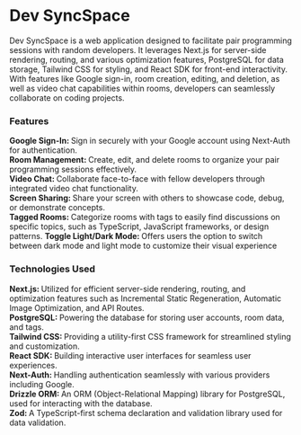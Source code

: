 <h1>Dev SyncSpace</h1>

Dev SyncSpace is a web application designed to facilitate pair programming sessions with random developers. It leverages Next.js for server-side rendering, routing, and various optimization features, PostgreSQL for data storage, Tailwind CSS for styling, and React SDK for front-end interactivity. With features like Google sign-in, room creation, editing, and deletion, as well as video chat capabilities within rooms, developers can seamlessly collaborate on coding projects.

<h3>Features</h3>

<b>Google Sign-In: </b> Sign in securely with your Google account using Next-Auth for authentication. <br>
<b>Room Management: </b> Create, edit, and delete rooms to organize your pair programming sessions effectively. <br>
<b>Video Chat: </b>  Collaborate face-to-face with fellow developers through integrated video chat functionality. <br>
<b>Screen Sharing: </b> Share your screen with others to showcase code, debug, or demonstrate concepts. <br>
<b>Tagged Rooms: </b> Categorize rooms with tags to easily find discussions on specific topics, such as TypeScript, JavaScript frameworks, or design patterns.
<b>Toggle Light/Dark Mode: </b>Offers users the option to switch between dark mode and light mode to customize their visual experience

<h3>Technologies Used</h3>

<b>Next.js: </b>Utilized for efficient server-side rendering, routing, and optimization features such as Incremental Static Regeneration, Automatic Image Optimization, and API Routes. <br>
<b>PostgreSQL: </b>Powering the database for storing user accounts, room data, and tags. <br>
<b>Tailwind CSS: </b>Providing a utility-first CSS framework for streamlined styling and customization. <br>
<b>React SDK: </b>Building interactive user interfaces for seamless user experiences. <br>
<b>Next-Auth: </b>Handling authentication seamlessly with various providers including Google. <br>
<b>Drizzle ORM: </b>An ORM (Object-Relational Mapping) library for PostgreSQL, used for interacting with the database. <br>
<b>Zod: </b>A TypeScript-first schema declaration and validation library used for data validation. <br>
